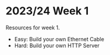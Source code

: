 # 2023/24 Week 1

Resources for week 1.

- Easy: Build your own Ethernet Cable
- Hard: Build your own HTTP Server

